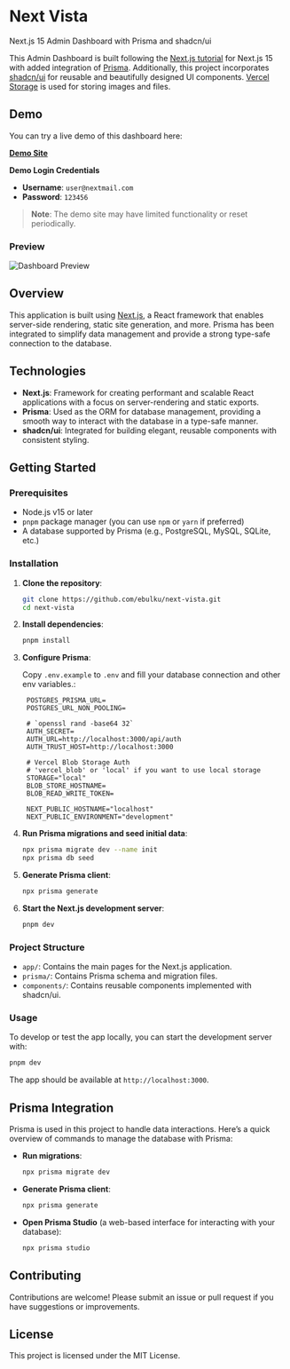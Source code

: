 # Next Vista 
Next.js 15 Admin Dashboard with Prisma and shadcn/ui

This Admin Dashboard is built following the
[Next.js tutorial](https://nextjs.org/learn) for Next.js 15 with added
integration of [Prisma](https://www.prisma.io/). Additionally, this project
incorporates [shadcn/ui](https://shadcn.dev/) for reusable and beautifully
designed UI components. [Vercel Storage](https://vercel.com/docs/storage) is
used for storing images and files.

## Demo

You can try a live demo of this dashboard here:

[**Demo Site**](https://next-vista.vercel.app/)

**Demo Login Credentials**

- **Username**: `user@nextmail.com`
- **Password**: `123456`

> **Note**: The demo site may have limited functionality or reset periodically.

### Preview

![Dashboard Preview](./public/dark-preview.png)

## Overview

This application is built using [Next.js](https://nextjs.org/), a React
framework that enables server-side rendering, static site generation, and more.
Prisma has been integrated to simplify data management and provide a strong
type-safe connection to the database.

## Technologies

- **Next.js**: Framework for creating performant and scalable React applications
  with a focus on server-rendering and static exports.
- **Prisma**: Used as the ORM for database management, providing a smooth way to
  interact with the database in a type-safe manner.
- **shadcn/ui**: Integrated for building elegant, reusable components with
  consistent styling.

## Getting Started

### Prerequisites

- Node.js v15 or later
- `pnpm` package manager (you can use `npm` or `yarn` if preferred)
- A database supported by Prisma (e.g., PostgreSQL, MySQL, SQLite, etc.)

### Installation

1. **Clone the repository**:

   ```bash
   git clone https://github.com/ebulku/next-vista.git
   cd next-vista
   ```

2. **Install dependencies**:

   ```bash
   pnpm install
   ```

3. **Configure Prisma**:

   Copy `.env.example` to `.env` and fill your database connection and other env variables.:

   ```plaintext
    POSTGRES_PRISMA_URL=
    POSTGRES_URL_NON_POOLING=

    # `openssl rand -base64 32`
    AUTH_SECRET=
    AUTH_URL=http://localhost:3000/api/auth
    AUTH_TRUST_HOST=http://localhost:3000

    # Vercel Blob Storage Auth
    # 'vercel_blob' or 'local' if you want to use local storage
    STORAGE="local"
    BLOB_STORE_HOSTNAME=
    BLOB_READ_WRITE_TOKEN=

    NEXT_PUBLIC_HOSTNAME="localhost"
    NEXT_PUBLIC_ENVIRONMENT="development"
   ```

4. **Run Prisma migrations and seed initial data**:

   ```bash
   npx prisma migrate dev --name init
   npx prisma db seed
   ```

5. **Generate Prisma client**:

   ```bash
   npx prisma generate
   ```

6. **Start the Next.js development server**:
   ```bash
   pnpm dev
   ```

### Project Structure

- `app/`: Contains the main pages for the Next.js application.
- `prisma/`: Contains Prisma schema and migration files.
- `components/`: Contains reusable components implemented with shadcn/ui.

### Usage

To develop or test the app locally, you can start the development server with:

```bash
pnpm dev
```

The app should be available at `http://localhost:3000`.

## Prisma Integration

Prisma is used in this project to handle data interactions. Here’s a quick
overview of commands to manage the database with Prisma:

- **Run migrations**:

  ```bash
  npx prisma migrate dev
  ```

- **Generate Prisma client**:

  ```bash
  npx prisma generate
  ```

- **Open Prisma Studio** (a web-based interface for interacting with your
  database):
  ```bash
  npx prisma studio
  ```

## Contributing

Contributions are welcome! Please submit an issue or pull request if you have
suggestions or improvements.

## License

This project is licensed under the MIT License.

